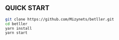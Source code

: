 ## QUICK START

```bash
git clone https://github.com/Mizynets/betller.git
cd betller
yarn install
yarn start
```
